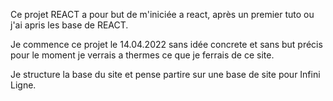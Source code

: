 Ce projet REACT a pour but de m'iniciée a react, après un premier tuto ou j'ai apris les base de REACT.

Je commence ce projet le 14.04.2022 sans idée concrete et sans but précis pour le moment je verrais a thermes ce que je ferrais de ce site.

Je structure la base du site et pense partire sur une base de site pour Infini Ligne.
